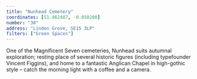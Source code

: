```yaml
---
title: "Nunhead Cemetery"
coordinates: [51.462487, -0.050200]
number: "30"
address: "Linden Grove, SE15 3LP"
filters: ["Green Spaces"]
---
```


One of the Magnificent Seven cemeteries, Nunhead suits autumnal exploration; resting place of several historic figures (including typefounder Vincent Figgins), and home to a fantastic Anglican Chapel in high-gothic style – catch the morning light with a coffee and a camera.
